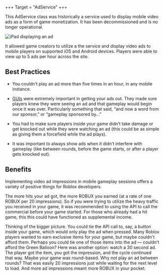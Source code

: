 +++
Target = "AdService"
+++

This AdService class was historically a service used to display mobile video ads as a form of game monetization. It has been decommissioned and is no longer operational.![iPad displaying an ad](https://developer.roblox.com/assets/5c3e6293ae0aa2bf7f3a52fe/AdserviceIPad.png)It allowed game creators to utilize a the service and display video ads to mobile players on supported iOS and Android devices. Players were able to view up to 5 ads per hour across the site.## Best Practices - You couldn’t play an ad more than five times in an hour, in any mobile instance. - [GUIs](https://developer.roblox.com/api-reference/class/GuiObject) were extremely important in getting your ads out. They made sure players knew they were seeing an ad and that gameplay would begin once it was over. Particularly something that said, “and now a word from our sponsor,” or “gameplay sponsored by…” - You had to make sure players inside your game didn’t take damage or get knocked out while they were watching an ad (this could be as simple as giving them a forcefield while the ad plays). - It was important to always show ads when it didn’t interfere with gameplay (like between rounds, before the game starts, or after a player gets knocked out).## BenefitsImplementing video ad impressions in mobile gameplay sessions offers a variety of positive things for Roblox developers.The more hits your ad got, the more ROBUX you earned (at a rate of one ROBUX per 20 impressions). So if you were trying to utilize the heavy traffic you received in your game, it was recommended to using the API to call the commercial before your game started. For those who already had a hit game, this this could have functioned as supplemental income.Thinking of the bigger picture. You could tie the API call to, say, a button inside your game, which would only play the ad when pressed. Many Roblox players wanted to earn exclusive items for your game, but maybe couldn't afford them. Perhaps you could tie one of those items into the ad — couldn’t afford the Green Balloon? Here was another option: watch a 30 second ad. The player got the item, you got the impression, and the cycle continued that way. Maybe your game was round-based. Why not play an ad between rounds? That was easily 20 impressions just while waiting for the next level to load. And more ad impressions meant more ROBUX in your pocket.